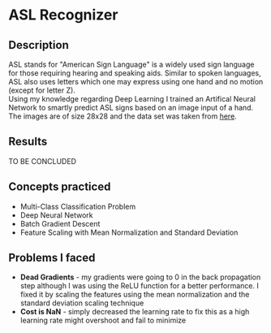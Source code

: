 <h1>ASL Recognizer</h1>
<h2>Description</h2>
<p>
  ASL stands for "American Sign Language" is a widely used sign language for those requiring hearing and speaking aids. Similar to spoken languages, ASL also uses letters which one may express using one hand and no motion (except for letter Z).
  <br>
  Using my knowledge regarding Deep Learning I trained an Artifical Neural Network to smartly predict ASL signs based on an image input of a hand. The images are of size 28x28 and the data set was taken from <a href="https://www.kaggle.com/datamunge/sign-language-mnist">here</a>.
</p>
<h2>Results</h2>
<p>
  TO BE CONCLUDED
</p>
<h2>Concepts practiced</h2>
<ul>
  <li>Multi-Class Classification Problem</li>
  <li>Deep Neural Network</li>
  <li>Batch Gradient Descent</li>
  <li>Feature Scaling with Mean Normalization and Standard Deviation</li>
</ul>

<h2>Problems I faced</h2>
<ul>
    <li><strong>Dead Gradients</strong> - my gradients were going to 0 in the back propagation step although I was using
        the ReLU function for a better performance. I fixed it by scaling the features using the mean normalization and 
        the standard deviation scaling technique
    </li>
    <li><strong>Cost is NaN</strong> - simply decreased the learning rate to fix this as a high learning rate might 
        overshoot and fail to minimize
    </li>
</ul>